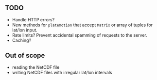 ## TODO

- Handle HTTP errors?
- New methods for `platemotion` that accept `Matrix` or array of tuples for lat/lon input.
- Rate limits? Prevent accidental spamming of requests to the server.
- Caching?

## Out of scope

- reading the NetCDF file
- writing NetCDF files with irregular lat/lon intervals

